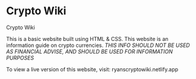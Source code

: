 # Crypto Wiki 
Crypto Wiki

This is a basic website built using HTML & CSS. 
This website is an information guide on crypto currencies.
*THIS INFO SHOULD NOT BE USED AS FINANCIAL ADVISE, AND SHOULD BE USED FOR INFORMATION PURPOSES*

To view a live version of this website, visit: 
ryanscryptowiki.netlify.app
